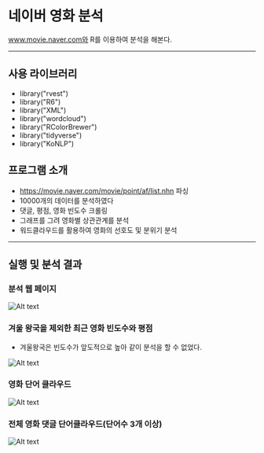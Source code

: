 # 네이버 영화 분석
www.movie.naver.com와 R를 이용하여 분석을 해본다.
****
<h2> 사용 라이브러리 </h2>

* library("rvest")
* library("R6")
* library("XML")
* library("wordcloud")
* library("RColorBrewer")
* library("tidyverse")   
* library("KoNLP")  

<h2> 프로그램 소개 </h2>

* https://movie.naver.com/movie/point/af/list.nhn 파싱
* 10000개의 데이터를 분석하였다
* 댓글, 평점, 영화 빈도수 크롤링
* 그래프를 그려 영화별 상관관계를 분석
* 워드클라우드를 활용하여 영화의 선호도 및 분위기 분석

 ****
 
<h2> 실행 및 분석 결과 </h2>

<h3> 분석 웹 페이지 </h3>

![Alt text](/img/net_list.JPG)

<h3> 겨울 왕국을 제외한 최근 영화 빈도수와 평점 </h3>

* 겨울왕국은 빈도수가 앞도적으로 높아 같이 분석을 할 수 없었다.

![Alt text](/img/movie_gragh.JPG)

<h3> 영화 단어 클라우드 </h3>

![Alt text](/img/Movie_freg.JPG)

<h3> 전체 영화 댓글 단어클라우드(단어수 3개 이상)  </h3>

![Alt text](/img/Movie_issue.JPG)

